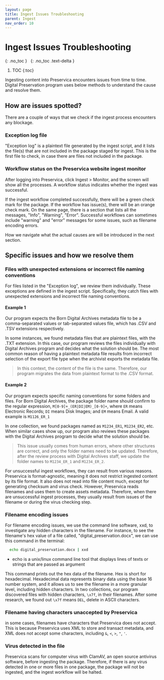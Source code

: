 ```yaml
---
layout: page
title: Ingest Issues Troubleshooting
parent: Ingest
nav_order: 10
---
```


# Ingest Issues Troubleshooting

{: .no_toc }
&nbsp;
{: .no_toc .text-delta }

1. TOC
{:toc}

Ingesting content into Preservica encounters issues from time to time.
Digital Preservation program uses below methods to understand the cause and
resolve them.

## How are issues spotted?

There are a couple of ways that we check if the ingest process encounters any blockage.

### Exception log file

"Exception log" is a plaintext file generated by the ingest script,
and it lists the file(s) that are not included in the package staged for ingest.
This is the first file to check, in case there are files not included in the package.

### Workflow status on the Preservica website ingest monitor

After logging into Preservica, click Ingest > Monitor, and the screen will
show all the processes. A workflow status indicates whether the ingest was successful.

If the ingest workflow completed successfully, there will be a green check mark for the
package. If the workflow has issue(s), there will be an orange check mark.
On the same page, there is a section that lists all the messages, "Info", "Warning",
"Error". Successful workflows can sometimes include "warning" and "error" messages for
some issues, such as filename encoding errors.

How we navigate what the actual causes are will be introduced in the next section.

## Specific issues and how we resolve them

### Files with unexpected extensions or incorrect file naming conventions

For files listed in the "Exception log", we review them individually. These exceptions
are defined in the ingest script. Specifically, they catch files with unexpected
extensions and incorrect file naming conventions.

#### Example 1

Our program expects the Born Digital Archives metadata file to
be a comma-separated values or tab-separated values file, which has .CSV and .TSV
extensions respectively.

In some instances, we found metadata files that are plaintext files, with the .TXT
extension. In this case, our program reviews the files individually with Digital
Archives program and decides what the solution should be. The most common reason of
having a plaintext metadata file results from incorrect selection of the export file
type when the archivist exports the metadata file.

> In this context, the content of the file is the same. Therefore, our program
> migrates the data from plaintext format to the .CSV format.

#### Example 2

Our program expects specific naming conventions for some folders and files. For Born
Digital Archives, the package folder name should confirm to the regular expression,
`M[0-9]+_(ER|DI|EM)_[0-9]+`, where `ER` means Electronic Records; `DI` means Disk
Images; and `EM` means Email. A valid example is `M1126_ER_1`

In one collection, we found packages named as `M1234_ER1`, `M1234_ER2`, etc. When
similar cases show up, our program also reviews these packages with the Digital
Archives program to decide what the solution should be.

> This issue usually comes from human errors, where other structures are correct,
> and only the folder names need to be updated. Therefore, after the review process
> with Digital Archives staff, we update the folder names to `M1234_ER_1` and
> `M1234_ER_2`.

For unsuccessful ingest workflows, they can result from various reasons. Preservica is
format-agnostic, meaning it does not restrict ingested content by its file format.
It also does not read into file content much, except for generating checksum and
virus check. However, Preservica reads filenames and uses them to create assets metadata.
Therefore, when there are unsuccessful ingest processes, they usually result from issues
of the filename or during the virus checking step.

### Filename encoding issues

For filename encoding issues, we use the command line software,
xxd, to investigate any hidden characters in the filename. For instance, to see the filename's
hex value of a file called, "digital_preservation.docx", we can use this command
in the terminal:

  ```sh
    echo digital_preservation.docx | xxd
  ```

  * echo is a unix/linux command line tool that displays lines of texts or strings that are
    passed as argument

This command prints out the hex data of the filename. Hex is short for hexadecimal. Hexadecimal
data represents binary data using the base 16 number system, and it allows us to see the filename
in a more granular level, including hidden characters.
In two collections, our program discovered files with hidden characters, `\x7f`, in their filenames.
After some research, we found out `\x7f` means `DEL`, delete in ASCII characters.

### Filename having characters unaccepted by Preservica

in some cases, filenames have characters that
Preservica does not accept. This is because Preservica uses XML to store and transact metadata, and
XML does not accept some characters, including `&`, `<`, `>`, `"`, `'`.

### Virus detected in the file

Preservica scans for computer virus with ClamAV, an open source antivirus
software, before ingesting the package. Therefore, if there is any virus detected in one or more
files in one package, the package will not be ingested, and the ingest workflow will be halted.
